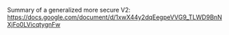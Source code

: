 Summary of a generalized more secure V2: https://docs.google.com/document/d/1xwX44y2dqEegpeVVG9_TLWD9BnNXjFo0LVicqtygnFw